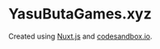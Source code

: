 # YasuButaGames.xyz

Created using [Nuxt.js](https://nuxtjs.org/) and [codesandbox.io](https://codesandbox.io/).
